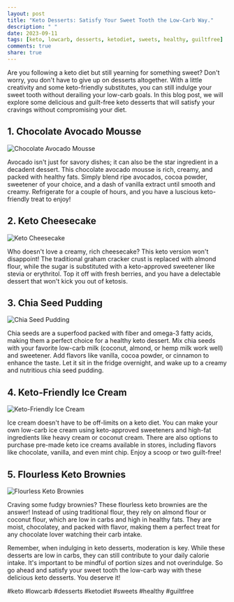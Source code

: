 ```yaml
---
layout: post
title: "Keto Desserts: Satisfy Your Sweet Tooth the Low-Carb Way."
description: " "
date: 2023-09-11
tags: [keto, lowcarb, desserts, ketodiet, sweets, healthy, guiltfree]
comments: true
share: true
---
```


Are you following a keto diet but still yearning for something sweet? Don't worry, you don't have to give up on desserts altogether. With a little creativity and some keto-friendly substitutes, you can still indulge your sweet tooth without derailing your low-carb goals. In this blog post, we will explore some delicious and guilt-free keto desserts that will satisfy your cravings without compromising your diet.

## 1. Chocolate Avocado Mousse

![Chocolate Avocado Mousse](https://example.com/images/chocolate-avocado-mousse.jpg)

Avocado isn't just for savory dishes; it can also be the star ingredient in a decadent dessert. This chocolate avocado mousse is rich, creamy, and packed with healthy fats. Simply blend ripe avocados, cocoa powder, sweetener of your choice, and a dash of vanilla extract until smooth and creamy. Refrigerate for a couple of hours, and you have a luscious keto-friendly treat to enjoy!

## 2. Keto Cheesecake

![Keto Cheesecake](https://example.com/images/keto-cheesecake.jpg)

Who doesn't love a creamy, rich cheesecake? This keto version won't disappoint! The traditional graham cracker crust is replaced with almond flour, while the sugar is substituted with a keto-approved sweetener like stevia or erythritol. Top it off with fresh berries, and you have a delectable dessert that won't kick you out of ketosis.

## 3. Chia Seed Pudding

![Chia Seed Pudding](https://example.com/images/chia-seed-pudding.jpg)

Chia seeds are a superfood packed with fiber and omega-3 fatty acids, making them a perfect choice for a healthy keto dessert. Mix chia seeds with your favorite low-carb milk (coconut, almond, or hemp milk work well) and sweetener. Add flavors like vanilla, cocoa powder, or cinnamon to enhance the taste. Let it sit in the fridge overnight, and wake up to a creamy and nutritious chia seed pudding.

## 4. Keto-Friendly Ice Cream

![Keto-Friendly Ice Cream](https://example.com/images/keto-ice-cream.jpg)

Ice cream doesn't have to be off-limits on a keto diet. You can make your own low-carb ice cream using keto-approved sweeteners and high-fat ingredients like heavy cream or coconut cream. There are also options to purchase pre-made keto ice creams available in stores, including flavors like chocolate, vanilla, and even mint chip. Enjoy a scoop or two guilt-free!

## 5. Flourless Keto Brownies

![Flourless Keto Brownies](https://example.com/images/keto-brownies.jpg)

Craving some fudgy brownies? These flourless keto brownies are the answer! Instead of using traditional flour, they rely on almond flour or coconut flour, which are low in carbs and high in healthy fats. They are moist, chocolatey, and packed with flavor, making them a perfect treat for any chocolate lover watching their carb intake.

Remember, when indulging in keto desserts, moderation is key. While these desserts are low in carbs, they can still contribute to your daily calorie intake. It's important to be mindful of portion sizes and not overindulge. So go ahead and satisfy your sweet tooth the low-carb way with these delicious keto desserts. You deserve it!

#keto #lowcarb #desserts #ketodiet #sweets #healthy #guiltfree